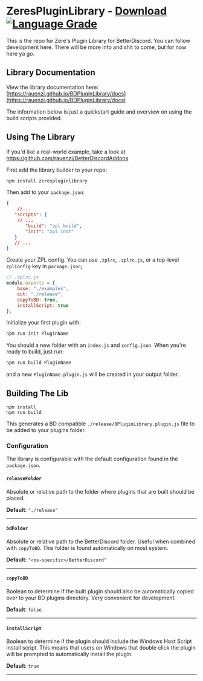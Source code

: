 # ZeresPluginLibrary - [Download][download] [![Language Grade][lgtm-badge]][lgtm-link]

[lgtm-badge]: https://img.shields.io/lgtm/grade/javascript/g/rauenzi/BDPluginLibrary.svg?style=flat-square
[lgtm-link]: https://lgtm.com/projects/g/rauenzi/BDPluginLibrary/context:javascript

[download]: https://betterdiscord.app/Download?id=9

This is the repo for Zere's Plugin Library for BetterDiscord. You can follow development here. There will be more info and shit to come, but for now here ya go.

## Library Documentation

View the library documentation here: [https://rauenzi.github.io/BDPluginLibrary/docs](https://rauenzi.github.io/BDPluginLibrary/docs)

The information below is just a quickstart guide and overview on using the build scripts provided.

## Using The Library

If you'd like a real-world example, take a look at https://github.com/rauenzi/BetterDiscordAddons

First add the library builder to your repo:

```bash
npm install zerespluginlibrary
```

Then add to your `package.json`:
```json
{
    //...
   "scripts": {
    // ...
       "build": "zpl build",
       "init": "zpl init"
   }
   // ...
}
```

Create your ZPL config. You can use `.zplrc`, `.zplrc.js`, or a top-level `zplConfig` key in `package.json`;
```js
// .zplrc.js
module.exports = {
    base: "./examples",
    out: "./release",
    copyToBD: true,
    installScript: true
};
```

Initialize your first plugin with:
```bash
npm run init PluginName
```

You should a new folder with an `index.js` and `config.json`. When you're ready to build, just run:
```bash
npm run build PluginName
```

and a new `PluginName.plugin.js` will be created in your output folder.

## Building The Lib

```
npm install
npm run build
```

This generates a BD compatible `./release/0PluginLibrary.plugin.js` file to be added to your plugins folder.

### Configuration

The library is configurable with the default configuration found in the `package.json`.

#### `releaseFolder`
Absolute or relative path to the folder where plugins that are built should be placed.

**Default**: `"./release"`

***

#### `bdFolder`
Absolute or relative path to the BetterDiscord folder. Useful when combined with `copyToBD`. This folder is found automatically on most system.

**Default**: `"<os-specific>/BetterDiscord"`

***

#### `copyToBD`
Boolean to determine if the built plugin should also be automatically copied over to your BD plugins directory. Very convenient for development.

**Default**: `false`

***

#### `installScript`
Boolean to determine if the plugin should include the Windows Host Script install script. This means that users on Windows that double click the plugin will be prompted to automatically install the plugin.

**Default**: `true`

***
